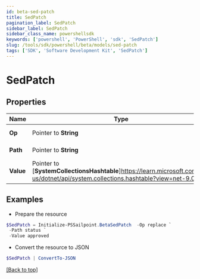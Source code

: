```yaml
---
id: beta-sed-patch
title: SedPatch
pagination_label: SedPatch
sidebar_label: SedPatch
sidebar_class_name: powershellsdk
keywords: ['powershell', 'PowerShell', 'sdk', 'SedPatch'] 
slug: /tools/sdk/powershell/beta/models/sed-patch
tags: ['SDK', 'Software Development Kit', 'SedPatch']
---
```



# SedPatch

## Properties

Name | Type | Description | Notes
------------ | ------------- | ------------- | -------------
**Op** |  Pointer to **String** | desired operation | [optional] 
**Path** |  Pointer to **String** | field to be patched | [optional] 
**Value** |  Pointer to [**SystemCollectionsHashtable**]https://learn.microsoft.com/en-us/dotnet/api/system.collections.hashtable?view=net-9.0 | value to replace with | [optional] 

## Examples

- Prepare the resource
```powershell
$SedPatch = Initialize-PSSailpoint.BetaSedPatch  -Op replace `
 -Path status `
 -Value approved
```

- Convert the resource to JSON
```powershell
$SedPatch | ConvertTo-JSON
```


[[Back to top]](#) 

